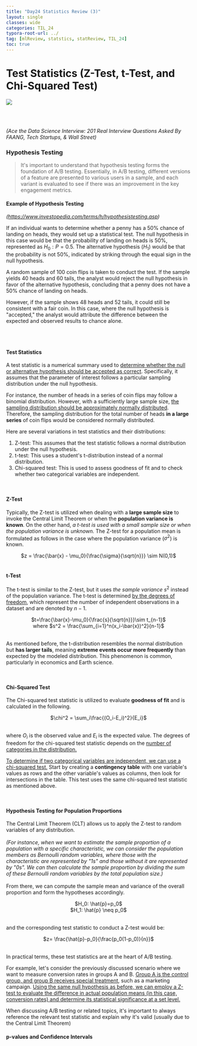 ```yaml
---
title: "Day24 Statistics Review (3)"
layout: single
classes: wide
categories: TIL_24
typora-root-url: ../
tag: [mlReview, statstics, statReview, TIL_24]
toc: true 
---
```


# Test Statistics (Z-Test, t-Test, and Chi-Squared Test)

<img src="/blog/images/2024-06-19-TIL24_Day24/B9FF5BF4-EA91-4D12-ADC8-2A63E6A7371E.jpeg">

<br><br>

*(Ace the Data Science Interview: 201 Real Interview Questions Asked By FAANG, Tech Startups, & Wall Street)*

### Hypothesis Testing

> It's important to understand that hypothesis testing forms the foundation of A/B testing. Essentially, in A/B testing, different versions of a feature are presented to various users in a sample, and each variant is evaluated to see if there was an improvement in the key engagement metrics.

#### Example of Hypothesis Testing

<I>(https://www.investopedia.com/terms/h/hypothesistesting.asp)</I>

If an individual wants to determine whether a penny has a 50% chance of landing on heads, they would set up a statistical test. The null hypothesis in this case would be that the probability of landing on heads is 50%, represented as $H_0 : P = 0.5$. The alternative hypothesis ($H_1$) would be that the probability is not 50%, indicated by striking through the equal sign in the null hypothesis.

A random sample of 100 coin flips is taken to conduct the test. If the sample yields 40 heads and 60 tails, the analyst would reject the null hypothesis in favor of the alternative hypothesis, concluding that a penny does not have a 50% chance of landing on heads.

However, if the sample shows 48 heads and 52 tails, it could still be consistent with a fair coin. In this case, where the null hypothesis is "accepted," the analyst would attribute the difference between the expected and observed results to chance alone.

<br><Br>

#### Test Statistics

A test statistic is a numerical summary used to <u>determine whether the null or alternative hypothesis should be accepted as correct</u>. Specifically, it assumes that the parameter of interest follows a particular sampling distribution under the null hypothesis.

For instance, the number of heads in a series of coin flips may follow a binomial distribution. However, with a sufficiently large sample size, <u>the sampling distribution should be approximately normally distributed</u>. Therefore, the sampling distribution for the total number of heads **in a large series** of coin flips would be considered normally distributed.

Here are several variations in test statistics and their distributions:

1. Z-test: This assumes that the test statistic follows a normal distribution under the null hypothesis.
2. t-test: This uses a student's t-distribution instead of a normal distribution.
3. Chi-squared test: This is used to assess goodness of fit and to check whether two categorical variables are independent.

<Br>

#### Z-Test

Typically, the Z-test is utilized when dealing with a **large sample size** to invoke the Central Limit Theorem or when the **population variance is known**. On the other hand, *a t-test is used with a small sample size or when the population variance is unknown.* The Z-test for a population mean is formulated as follows in the case where the population variance ($\sigma^2$) is known. 

<center>
  $z = \frac{\bar{x} - \mu_0}{\frac{\sigma}{\sqrt{n}}} \sim N(0,1)$<br>
</center>

<br>

#### t-Test

The t-test is similar to the Z-test, but it uses *the sample variance* $s^2$ instead of the population variance. The t-test is determined <u>by the degrees of freedom</u>, which represent the number of independent observations in a dataset and are denoted by $n-1$.

<center>
  $t=\frac{\bar{x}-\mu_0}{\frac{s}{\sqrt{n}}}\sim t_{n-1}$ <br>
  where $s^2 = \frac{\sum_{i=1}^n(x_i-\bar{x})^2}{n-1}$ <br><br>
</center>

As mentioned before, the t-distribution resembles the normal distribution but **has larger tails**, meaning **extreme events occur more frequently** than expected by the modeled distribution. This phenomenon is common, particularly in economics and Earth science.

<br>

#### Chi-Squared Test

The Chi-squared test statistic is utilized to evaluate **goodness of fit** and is calculated in the following.

<center>
  $\chi^2 = \sum_i\frac{(O_i-E_i)^2}{E_i}$<br><br>
</center>

where $O_i$ is the observed value and $E_i$ is the expected value. The degrees of freedom for the chi-squared test statistic depends on the <u>number of categories in the distribution.</u>

<u>To determine if two categorical variables are independent, we can use a chi-squared test.</u> Start by creating a **contingency table** with one variable's values as rows and the other variable's values as columns, then look for intersections in the table. This test uses the same chi-squared test statistic as mentioned above.

<br>

#### Hypothesis Testing for Population Proportions

The Central Limit Theorem (CLT) allows us to apply the Z-test to random variables of any distribution. <br><br>
*(For instance, when we want to estimate the sample proportion of a population with a specific characteristic, we can consider the population members as Bernoulli random variables, where those with the characteristic are represented by "1s" and those without it are represented by "0s". We can then calculate the sample proportion by dividing the sum of these Bernoulli random variables by the total population size.)* <br><br>From there, we can compute the sample mean and variance of the overall proportion and form the hypotheses accordingly.

<center>
  $H_0: \hat{p}=p_0$ <br>
  $H_1: \hat{p} \neq p_0$ <br><br>
</center>

and the corresponding test statistic to conduct a Z-test would be:

<center>
  $z= \frac{\hat{p}-p_0}{\frac{p_0(1-p_0)}{n}}$ <br><br>
</center>

In practical terms, these test statistics are at the heart of A/B testing. 

For example, let's consider the previously discussed scenario where we want to measure conversion rates in groups A and B. <u>Group A is the control group, and group B receives special treatment</u>, such as a marketing campaign. <u>Using the same null hypothesis as before, we can employ a Z-test to evaluate the difference in actual population means (in this case, conversion rates) and determine its statistical significance at a set level.</u>

When discussing A/B testing or related topics, it's important to always reference the relevant test statistic and explain why it's valid (usually due to the Central Limit Theorem)



#### p-values and Confidence Intervals



<br><br>

